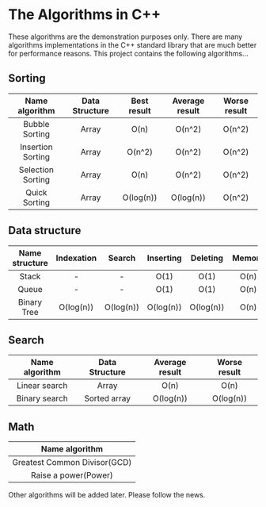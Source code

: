 # The Algorithms in C++

These algorithms are the demonstration purposes only. There are
many algorithms implementations in the C++ standard 
library that are much better for performance reasons. This 
project contains the following algorithms...

## Sorting

| Name algorithm    |Data Structure | Best result | Average result | Worse result |
|:-----------------:|:-------------:|:-----------:|:--------------:|:------------:|
| Bubble Sorting    |  Array        | O(n)        | O(n^2)         | O(n^2)       |
| Insertion Sorting |  Array        | O(n^2)      | O(n^2)         | O(n^2)       |
| Selection Sorting |  Array        | O(n)        | O(n^2)         | O(n^2)       |
| Quick Sorting     |  Array        | O(log(n))   | O(log(n))      | O(n^2)       |

## Data structure

| Name structure    | Indexation  | Search         | Inserting    | Deleting    | Memory |
|:-----------------:|:-----------:|:--------------:|:------------:|:-----------:|:------:|
| Stack             | -           | -              | O(1)         | O(1)        | O(n)   |
| Queue             | -           | -              | O(1)         | O(1)        | O(n)   |
| Binary Tree       | O(log(n))   | O(log(n))      | O(log(n))    | O(log(n))   | O(n)   |

## Search

| Name algorithm    | Data Structure | Average result | Worse result |
|:-----------------:|:--------------:|:--------------:|:------------:|
| Linear search     | Array          | O(n)           | O(n)         |
| Binary search     | Sorted array   | O(log(n))      | O(log(n))    |

## Math

| Name algorithm                           | 
|:----------------------------------------:|
| Greatest Common Divisor(GCD)             |
| Raise a power(Power)                     |


Other algorithms will be added later. Please follow the news.